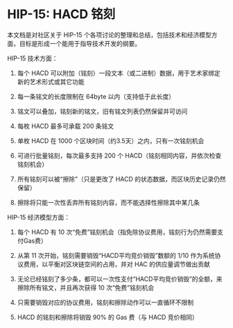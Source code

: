 HIP-15: HACD 铭刻
===

本文档是对社区关于 HIP-15 个各项讨论的整理和总结，包括技术和经济模型方面，目标是形成一个能用于指导技术开发的纲要。


HIP-15 技术方面：

1. 每个 HACD 可以附加（铭刻）一段文本（或二进制）数据，用于艺术家绑定新的艺术形式或其它功能

2. 每一条铭文的长度限制在 64byte 以内（支持低于此长度）

3. 铭文可以叠加，铭刻新的铭文，旧有铭文列表仍然保留并可访问

4. 每枚 HACD 最多可承载 200 条铭文

5. 单枚 HACD 在 1000 个区块时间（约3.5天）之内，只有一次铭刻机会

6. 可进行批量铭刻，每次最多支持 200 个 HACD（铭刻相同内容，并依次检查铭刻机会）

7. 所有铭刻可以被“擦除”（只是更改了 HACD 的状态数据，而区块历史记录仍然保留）

8. 擦除将只能一次性丢弃所有铭刻内容，而不能选择性擦除其中某几条


HIP-15 经济模型方面：

1. 每个 HACD 有 10 次“免费”铭刻机会（指免除协议费用，铭刻行为仍然需要支付Gas费）

2. 从第 11 次开始，铭刻需要销毁“HACD平均竞价销毁”数额的 1/10 作为系统协议费用，以平衡对区块链空间的占用，并对 HAC 的供应量调节做出贡献

3. 无论已经铭刻了多少条，都可以一次性支付“HACD平均竞价销毁”的全额，来擦除所有铭文，并且再次获得 10 次“免费”铭刻机会

4. 只需要销毁对应的协议费用，铭刻和擦除动作可以一直循环不限制

5. HACD 的铭刻和擦除将销毁 90% 的 Gas 费（与 HACD 竞价相同）


